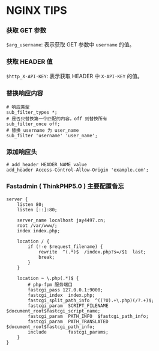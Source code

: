 # NGINX TIPS

### 获取 GET 参数

`$arg_username`: 表示获取 GET 参数中 `username` 的值。

### 获取 HEADER 值

`$http_X-API-KEY`: 表示获取 HEADER 中 `X-API-KEY` 的值。

### 替换响应内容

```
# 响应类型
sub_filter_types *;
# 是否只替换第一个匹配的内容，off 则替换所有
sub_filter_once off;
# 替换 username 为 user_name
sub_filter 'username' 'user_name';
```

### 添加响应头

```
# add_header HEADER_NAME value
add_header Access-Control-Allow-Origin 'example.com';
```

### Fastadmin ( ThinkPHP5.0 ) 主要配置备忘

```
server {
    listen 80;
    listen [::]:80;

    server_name localhost jay4497.cn;
    root /var/www/;
    index index.php;

    location / {
        if (!-e $request_filename) {
            rewrite  ^(.*)$  /index.php?s=/$1  last;
            break;
        }
    }

    location ~ \.php(.*)$ {
        # php-fpm 服务端口
        fastcgi_pass 127.0.0.1:9000;
        fastcgi_index  index.php;
        fastcgi_split_path_info  ^((?U).+\.php)(/?.+)$;
        fastcgi_param  SCRIPT_FILENAME  $document_root$fastcgi_script_name;
        fastcgi_param  PATH_INFO  $fastcgi_path_info;
        fastcgi_param  PATH_TRANSLATED  $document_root$fastcgi_path_info;
        include        fastcgi_params;
    }
}
```
